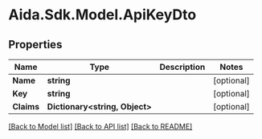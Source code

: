 # Aida.Sdk.Model.ApiKeyDto

## Properties

Name | Type | Description | Notes
------------ | ------------- | ------------- | -------------
**Name** | **string** |  | [optional] 
**Key** | **string** |  | [optional] 
**Claims** | **Dictionary&lt;string, Object&gt;** |  | [optional] 

[[Back to Model list]](../README.md#documentation-for-models) [[Back to API list]](../README.md#documentation-for-api-endpoints) [[Back to README]](../README.md)

